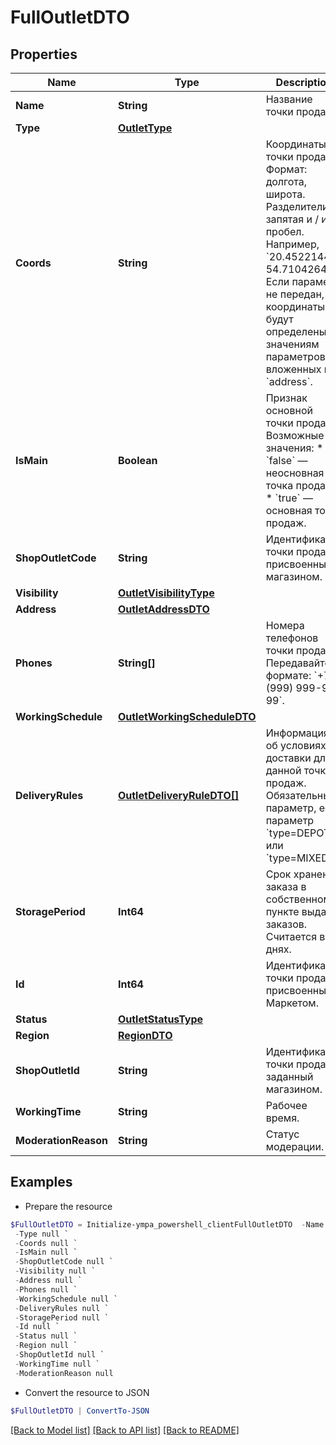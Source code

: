 # FullOutletDTO
## Properties

Name | Type | Description | Notes
------------ | ------------- | ------------- | -------------
**Name** | **String** | Название точки продаж.  | 
**Type** | [**OutletType**](OutletType.md) |  | 
**Coords** | **String** | Координаты точки продаж.  Формат: долгота, широта. Разделители: запятая и / или пробел. Например, &#x60;20.4522144, 54.7104264&#x60;.  Если параметр не передан, координаты будут определены по значениям параметров, вложенных в &#x60;address&#x60;.  | [optional] 
**IsMain** | **Boolean** | Признак основной точки продаж.  Возможные значения:  * &#x60;false&#x60; — неосновная точка продаж. * &#x60;true&#x60; — основная точка продаж.  | [optional] 
**ShopOutletCode** | **String** | Идентификатор точки продаж, присвоенный магазином. | [optional] 
**Visibility** | [**OutletVisibilityType**](OutletVisibilityType.md) |  | [optional] 
**Address** | [**OutletAddressDTO**](OutletAddressDTO.md) |  | 
**Phones** | **String[]** | Номера телефонов точки продаж. Передавайте в формате: &#x60;+7 (999) 999-99-99&#x60;.  | 
**WorkingSchedule** | [**OutletWorkingScheduleDTO**](OutletWorkingScheduleDTO.md) |  | 
**DeliveryRules** | [**OutletDeliveryRuleDTO[]**](OutletDeliveryRuleDTO.md) | Информация об условиях доставки для данной точки продаж.  Обязательный параметр, если параметр &#x60;type&#x3D;DEPOT&#x60; или &#x60;type&#x3D;MIXED&#x60;.  | [optional] 
**StoragePeriod** | **Int64** | Срок хранения заказа в собственном пункте выдачи заказов. Считается в днях. | [optional] 
**Id** | **Int64** | Идентификатор точки продаж, присвоенный Маркетом. | [optional] 
**Status** | [**OutletStatusType**](OutletStatusType.md) |  | [optional] 
**Region** | [**RegionDTO**](RegionDTO.md) |  | [optional] 
**ShopOutletId** | **String** | Идентификатор точки продаж, заданный магазином. | [optional] 
**WorkingTime** | **String** | Рабочее время. | [optional] 
**ModerationReason** | **String** | Статус модерации. | [optional] 

## Examples

- Prepare the resource
```powershell
$FullOutletDTO = Initialize-ympa_powershell_clientFullOutletDTO  -Name null `
 -Type null `
 -Coords null `
 -IsMain null `
 -ShopOutletCode null `
 -Visibility null `
 -Address null `
 -Phones null `
 -WorkingSchedule null `
 -DeliveryRules null `
 -StoragePeriod null `
 -Id null `
 -Status null `
 -Region null `
 -ShopOutletId null `
 -WorkingTime null `
 -ModerationReason null
```

- Convert the resource to JSON
```powershell
$FullOutletDTO | ConvertTo-JSON
```

[[Back to Model list]](../README.md#documentation-for-models) [[Back to API list]](../README.md#documentation-for-api-endpoints) [[Back to README]](../README.md)

